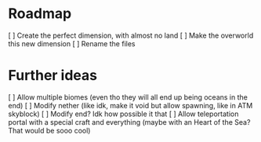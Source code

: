 # Roadmap

[ ] Create the perfect dimension, with almost no land
[ ] Make the overworld this new dimension
[ ] Rename the files

# Further ideas

[ ] Allow multiple biomes (even tho they will all end up being oceans in the end)
[ ] Modify nether (like idk, make it void but allow spawning, like in ATM skyblock)
[ ] Modify end? Idk how possible it that
[ ] Allow teleportation portal with a special craft and everything (maybe with an Heart of the Sea? That would be sooo cool)